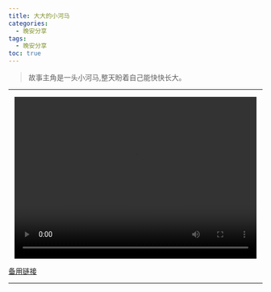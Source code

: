 ```yaml
---
title: 大大的小河马
categories:
  - 晚安分享
tags:
  - 晚安分享
toc: true 
---
```


>故事主角是一头小河马,整天盼着自己能快快长大。



---

<p style="text-align:center">
   <video width="480" height="320" controls>
       <source src="/video/02.mp4">
   </video>
</p>

 <p><a href="/video/02.mp4">备用链接</a></p>
 
---

